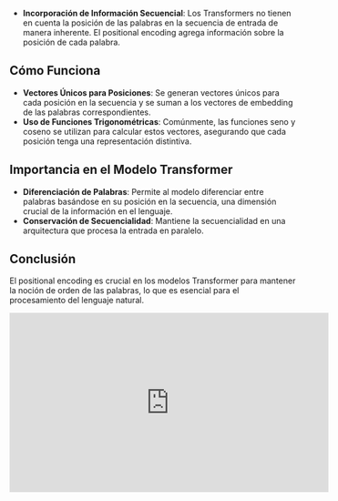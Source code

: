 
- **Incorporación de Información Secuencial**: Los Transformers no tienen en cuenta la posición de las palabras en la secuencia de entrada de manera inherente. El positional encoding agrega información sobre la posición de cada palabra.

## Cómo Funciona
- **Vectores Únicos para Posiciones**: Se generan vectores únicos para cada posición en la secuencia y se suman a los vectores de embedding de las palabras correspondientes.
- **Uso de Funciones Trigonométricas**: Comúnmente, las funciones seno y coseno se utilizan para calcular estos vectores, asegurando que cada posición tenga una representación distintiva.

## Importancia en el Modelo Transformer
- **Diferenciación de Palabras**: Permite al modelo diferenciar entre palabras basándose en su posición en la secuencia, una dimensión crucial de la información en el lenguaje.
- **Conservación de Secuencialidad**: Mantiene la secuencialidad en una arquitectura que procesa la entrada en paralelo.

## Conclusión
El positional encoding es crucial en los modelos Transformer para mantener la noción de orden de las palabras, lo que es esencial para el procesamiento del lenguaje natural.


<iframe width="560" height="315" src="https://www.youtube.com/embed/xi94v_jl26U?si=6Aa0rqd8NQkyXcMF" title="YouTube video player" frameborder="0" allow="accelerometer; autoplay; clipboard-write; encrypted-media; gyroscope; picture-in-picture; web-share" allowfullscreen></iframe>
